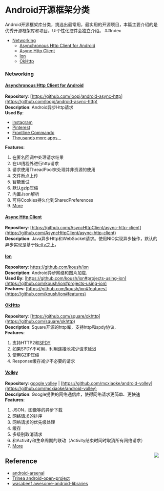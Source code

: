 # Android开源框架分类
Android开源框架库分类，挑选出最常用，最实用的开源项目，本篇主要介绍的是优秀开源框架库和项目，UI个性化控件会独立介绍。
##Index
* [Networking](#networking)
	* [Asynchronous Http Client for Android](#asynchronous-http-client-for-android)
	* [Async Http Client](#async-http-client)
	* [Ion](#ion)
	* [OkHttp](#okhttp)

### Networking
#### [Asynchronous Http Client for Android](http://loopj.com/android-async-http/) 
**Repository**: [https://github.com/loopj/android-async-http](https://github.com/loopj/android-async-http)  
**Description**: Android异步Http请求  
**Used By**:
  * [Instagram](https://play.google.com/store/apps/details?id=com.instagram.android)
  * [Pinterest](https://play.google.com/store/apps/details?id=com.pinterest)
  * [Frontline Commando](https://play.google.com/store/apps/details?id=com.glu.modwarsniper)
  * [Thousands more apps…](http://www.appbrain.com/stats/libraries/details/loopj_asynchttpclient/android-asynchronous-http-client)

**Features**:
  1. 在匿名回调中处理请求结果
  2. 在UI线程外进行http请求
  3. 请求使用ThreadPool来处理并非资源的使用
  4. 文件断点上传
  5. 智能重试
  6. 默认gzip压缩
  7. 内置Json解析
  8. 可将Cookies持久化到SharedPreferences
  9. [More](https://github.com/loopj/android-async-http#features)

#### [Async Http Client](https://asynchttpclient.github.io/async-http-client/)  
**Repository**: [https://github.com/AsyncHttpClient/async-http-client](https://github.com/AsyncHttpClient/async-http-client)  
**Description**: Java异步Http和WebSocket请求。使用NIO实现异步操作，默认的异步实现是基于[Netty]()之上。 
#### [Ion](https://github.com/koush/ion)
**Repository**: https://github.com/koush/ion  
**Description**: Android异步网络和图片加载.   
**Used By**: [https://github.com/koush/ion#projects-using-ion](https://github.com/koush/ion#projects-using-ion)  
**Features**: [https://github.com/koush/ion#features](https://github.com/koush/ion#features)  
#### [OkHttp](http://square.github.io/okhttp/)  
**Repository**: [https://github.com/square/okhttp](https://github.com/square/okhttp)  
**Description**: Square开源的http库，支持http和spdy协议.  
**Features**:
  1. 支持HTTP2和[SPDY](http://zh.wikipedia.org/wiki/SPDY)
  2. 如果SPDY不可用，利用连接池减少请求延迟
  3. 使用GZIP压缩
  4. Response缓存减少不必要的请求  

#### [Volley](https://android.googlesource.com/platform/frameworks/volley)
**Repository**: [google volley](https://android.googlesource.com/platform/frameworks/volley) | [https://github.com/mcxiaoke/android-volley](https://github.com/mcxiaoke/android-volley)  
**Description**: Google提供的网络通信库，使得网络请求更简单、更快速  
**Features**:  
  1. JSON，图像等的异步下载
  2. 网络请求的排序
  3. 网络请求的优先级处理
  4. 缓存 
  5. 多级别取消请求
  6. 和Activity和生命周期的联动（Activity结束时同时取消所有网络请求）
  7. [More](http://commondatastorage.googleapis.com/io-2013/presentations/110%20-%20Volley-%20Easy,%20Fast%20Networking%20for%20Android.pdf) 

<a href="https://github.com/yeungeek/awesome-android-libraries#networking" title="返回目录" style="width:100%"><img src="https://raw.githubusercontent.com/yeungeek/awesome-android-libraries/master/art/ic_up.png" align="right"/></a>
## Reference
*  [android-arsenal](https://android-arsenal.com/)
*  [Trinea android-open-project](https://github.com/Trinea/android-open-project)
*  [wasabeef awesome-android-libraries](https://github.com/wasabeef/awesome-android-libraries)
